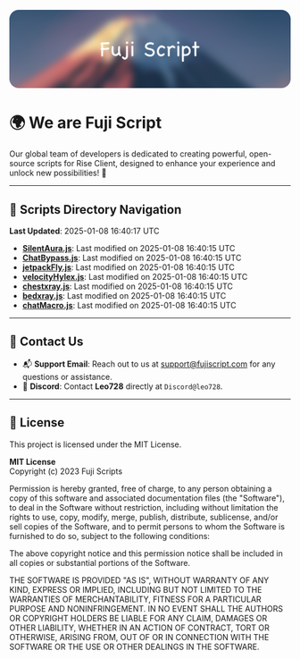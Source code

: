 ![Banner](.github/b.webp)

# 🌍 **We are Fuji Script**

Our global team of developers is dedicated to creating powerful, open-source scripts for Rise Client, designed to enhance your experience and unlock new possibilities! 🌟

---
<!-- SCRIPTS_NAVIGATION_START -->
## 📂 **Scripts Directory Navigation**

**Last Updated**: 2025-01-08 16:40:17 UTC

- **[SilentAura.js](scripts/SilentAura.js)**: Last modified on 2025-01-08 16:40:15 UTC
- **[ChatBypass.js](scripts/ChatBypass.js)**: Last modified on 2025-01-08 16:40:15 UTC
- **[jetpackFly.js](scripts/jetpackFly.js)**: Last modified on 2025-01-08 16:40:15 UTC
- **[velocityHylex.js](scripts/velocityHylex.js)**: Last modified on 2025-01-08 16:40:15 UTC
- **[chestxray.js](scripts/chestxray.js)**: Last modified on 2025-01-08 16:40:15 UTC
- **[bedxray.js](scripts/bedxray.js)**: Last modified on 2025-01-08 16:40:15 UTC
- **[chatMacro.js](scripts/chatMacro.js)**: Last modified on 2025-01-08 16:40:15 UTC

<!-- SCRIPTS_NAVIGATION_END -->

---

## 💬 **Contact Us**  
- 📬 **Support Email**: Reach out to us at [support@fujiscript.com](mailto:support@fujiscript.com) for any questions or assistance.  
- 💬 **Discord**: Contact **Leo728** directly at `Discord@leo728`.

---

## 📜 **License**

This project is licensed under the MIT License.  

**MIT License**  
Copyright (c) 2023 Fuji Scripts  

Permission is hereby granted, free of charge, to any person obtaining a copy of this software and associated documentation files (the "Software"), to deal in the Software without restriction, including without limitation the rights to use, copy, modify, merge, publish, distribute, sublicense, and/or sell copies of the Software, and to permit persons to whom the Software is furnished to do so, subject to the following conditions:  

The above copyright notice and this permission notice shall be included in all copies or substantial portions of the Software.  

THE SOFTWARE IS PROVIDED "AS IS", WITHOUT WARRANTY OF ANY KIND, EXPRESS OR IMPLIED, INCLUDING BUT NOT LIMITED TO THE WARRANTIES OF MERCHANTABILITY, FITNESS FOR A PARTICULAR PURPOSE AND NONINFRINGEMENT. IN NO EVENT SHALL THE AUTHORS OR COPYRIGHT HOLDERS BE LIABLE FOR ANY CLAIM, DAMAGES OR OTHER LIABILITY, WHETHER IN AN ACTION OF CONTRACT, TORT OR OTHERWISE, ARISING FROM, OUT OF OR IN CONNECTION WITH THE SOFTWARE OR THE USE OR OTHER DEALINGS IN THE SOFTWARE.  
